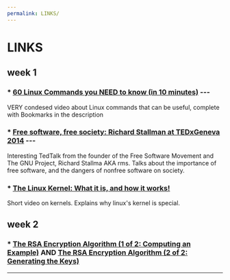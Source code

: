 ```yaml
---
permalink: LINKS/
---
```


# LINKS

## week 1
### * [60 Linux Commands you NEED to know (in 10 minutes)](https://www.youtube.com/watch?v=gd7BXuUQ91w) ---
VERY condesed video about Linux commands that can be useful, complete with Bookmarks in the description
<br>
### * [Free software, free society: Richard Stallman at TEDxGeneva 2014](https://www.youtube.com/watch?v=Ag1AKIl_2GM) ---
Interesting TedTalk from the founder of the Free Software Movement and The GNU Project, Richard Stallma AKA rms.
Talks about the importance of free software, and the dangers of nonfree software on society.
<br>
### * [The Linux Kernel: What it is, and how it works!](https://www.youtube.com/watch?v=JDfo2Lc7iLU)
Short video on kernels. Explains why linux's kernel is special.

## week 2
### * [The RSA Encryption Algorithm (1 of 2: Computing an Example)](https://www.youtube.com/watch?v=4zahvcJ9glg) AND [The RSA Encryption Algorithm (2 of 2: Generating the Keys)](https://www.youtube.com/watch?v=oOcTVTpUsPQ)
<hr>
